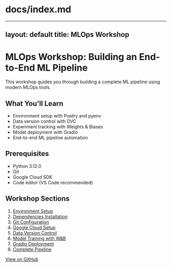 # docs/index.md
---
layout: default
title: MLOps Workshop
---

# MLOps Workshop: Building an End-to-End ML Pipeline

This workshop guides you through building a complete ML pipeline using modern MLOps tools.

## What You'll Learn
- Environment setup with Poetry and pyenv
- Data version control with DVC
- Experiment tracking with Weights & Biases
- Model deployment with Gradio
- End-to-end ML pipeline automation

## Prerequisites
- Python 3.12.0
- Git
- Google Cloud SDK
- Code editor (VS Code recommended)

## Workshop Sections
1. [Environment Setup](sections/1_setup.html)
2. [Dependencies Installation](sections/2_dependencies.html)
3. [Git Configuration](sections/3_git.html)
4. [Google Cloud Setup](sections/4_gcp_setup.html)
5. [Data Version Control](sections/5_dvc.html)
6. [Model Training with W&B](sections/6_wandb.html)
7. [Gradio Deployment](sections/7_gradio.html)
8. [Complete Pipeline](sections/8_pipeline.html)

[View on GitHub](https://github.com/yourusername/workshop-mlops)